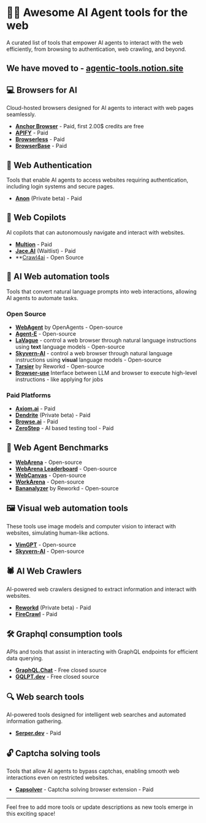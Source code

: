 # 🤖🛜 Awesome AI Agent tools for the web

A curated list of tools that empower AI agents to interact with the web efficiently, from browsing to authentication, web crawling, and beyond.

## We have moved to - [agentic-tools.notion.site](https://agentic-tools.notion.site/)

## 💻 Browsers for AI

Cloud-hosted browsers designed for AI agents to interact with web pages seamlessly.

- **[Anchor Browser](https://anchorbrowser.io/)** - Paid, first 2.00$ credits are free
- **[APIFY](https://apify.com/)** - Paid
- **[Browserless](https://www.browserless.io/)** - Paid
- **[BrowserBase](https://www.browserbase.com/)** - Paid

## 🪪 Web Authentication

Tools that enable AI agents to access websites requiring authentication, including login systems and secure pages.

- **[Anon](https://www.anon.com/)** (Private beta) - Paid

## 👤 Web Copilots

AI copilots that can autonomously navigate and interact with websites.

- **[Multion](https://www.multion.ai/)** - Paid
- **[Jace.AI](https://www.jace.ai/)** (Waitlist) - Paid
- **[Crawl4ai](https://github.com/unclecode/crawl4ai) - Open Source

## 📝 AI Web automation tools

Tools that convert natural language prompts into web interactions, allowing AI agents to automate tasks.

### Open Source

- **[WebAgent](https://github.com/xlang-ai/OpenAgents/tree/main/real_agents/web_agent)** by OpenAgents - Open-source
- **[Agent-E](https://github.com/EmergenceAI/Agent-E)** - Open-source
- **[LaVague](https://github.com/lavague-ai/LaVague)** - control a web browser through natural language instructions using **text** language models - Open-source
- **[Skyvern-AI](https://github.com/Skyvern-AI/skyvern)** - control a web browser through natural language instructions using **visual** language models - Open-source
- **[Tarsier](https://github.com/reworkd/tarsier)** by Reworkd - Open-source
- **[Browser-use](https://github.com/gregpr07/browser-use)** Interface between LLM and browser to execute high-level instructions - like applying for jobs

### Paid Platforms

- **[Axiom.ai](https://axiom.ai/)** - Paid
- **[Dendrite](https://dendrite.systems/)** (Private beta) - Paid
- **[Browse.ai](https://browse.ai/)** - Paid
- **[ZeroStep](https://zerostep.com/)** - AI based testing tool - Paid

## 🔬 Web Agent Benchmarks

- **[WebArena](https://github.com/web-arena-x/webarena)** - Open-source
- **[WebArena Leaderboard](https://docs.google.com/spreadsheets/d/1M801lEpBbKSNwP-vDBkC_pF7LdyGU1f_ufZb_NWNBZQ/edit?gid=0#gid=0)** - Open-source
- **[WebCanvas](https://github.com/iMeanAI/WebCanvas)** - Open-source
- **[WorkArena](https://github.com/ServiceNow/WorkArena)** - Open-source
- **[Bananalyzer](https://github.com/reworkd/bananalyzer)** by Reworkd - Open-source

## 🖼️ Visual web automation tools

These tools use image models and computer vision to interact with websites, simulating human-like actions.

- **[VimGPT](https://github.com/ishan0102/vimGPT/)** - Open-source
- **[Skyvern-AI](https://github.com/Skyvern-AI/skyvern)** - Open-source

## 🕷️ AI Web Crawlers

AI-powered web crawlers designed to extract information and interact with websites.

- **[Reworkd](https://www.reworkd.ai/)** (Private beta) - Paid
- **[FireCrawl](https://www.firecrawl.dev/)** - Paid

## 🛠️ Graphql consumption tools

APIs and tools that assist in interacting with GraphQL endpoints for efficient data querying.

- **[GraphQL.Chat](https://graphql.chat/)** - Free closed source
- **[GQLPT.dev](https://gqlpt.dev/)** - Free closed source

## 🔍 Web search tools

AI-powered tools designed for intelligent web searches and automated information gathering.

- **[Serper.dev](https://serper.dev/)** - Paid

## 🔓 Captcha solving tools

Tools that allow AI agents to bypass captchas, enabling smooth web interactions even on restricted websites.

- **[Capsolver](https://www.capsolver.com/)** - Captcha solving browser extension - Paid

---

Feel free to add more tools or update descriptions as new tools emerge in this exciting space!
